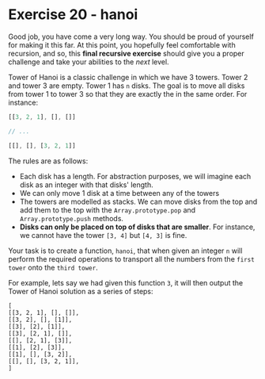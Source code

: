 # Exercise 20 - hanoi

Good job, you have come a very long way. You should be proud of yourself for making it this far. At this point, you hopefully feel comfortable
with recursion, and so, this **final recursive exercise** should give you a proper challenge and take your abilities to the _next_ level.

Tower of Hanoi is a classic challenge in which we have 3 towers. Tower 2 and tower 3 are empty.
Tower 1 has `n` disks. The goal is to move all disks from tower 1 to tower 3 so that they are exactly the in the same order. For instance:

```javascript
[[3, 2, 1], [], []] 

// ...

[[], [], [3, 2, 1]]
```

The rules are as follows:
- Each disk has a length. For abstraction purposes, we will imagine each disk as an integer with that disks' length.
- We can only move 1 disk at a time between any of the towers
- The towers are modelled as stacks. We can move disks from the top and add them to the top with the `Array.prototype.pop` and `Array.prototype.push` methods.
- **Disks can only be placed on top of disks that are smaller**. For instance, we cannot have the tower `[3, 4]` but `[4, 3]` is fine.

Your task is to create a function, `hanoi`, that when given an integer `n` will perform the required operations to transport all the numbers from the `first tower`
onto the `third tower`.

For example, lets say we had given this function `3`, it will then output the Tower of Hanoi solution as a series of steps:

```
[
[[3, 2, 1], [], []],
[[3, 2], [], [1]],
[[3], [2], [1]],
[[3], [2, 1], []],
[[], [2, 1], [3]],
[[1], [2], [3]],
[[1], [], [3, 2]],
[[], [], [3, 2, 1]],
]
```
